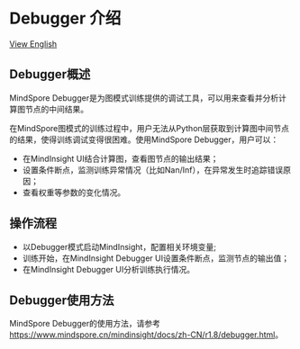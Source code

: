 # Debugger 介绍

[View English](./README.md)

## Debugger概述

MindSpore Debugger是为图模式训练提供的调试工具，可以用来查看并分析计算图节点的中间结果。

在MindSpore图模式的训练过程中，用户无法从Python层获取到计算图中间节点的结果，使得训练调试变得很困难。使用MindSpore Debugger，用户可以：

- 在MindInsight UI结合计算图，查看图节点的输出结果；
- 设置条件断点，监测训练异常情况（比如Nan/Inf），在异常发生时追踪错误原因；
- 查看权重等参数的变化情况。

## 操作流程

- 以Debugger模式启动MindInsight，配置相关环境变量;
- 训练开始，在MindInsight Debugger UI设置条件断点，监测节点的输出值；
- 在MindInsight Debugger UI分析训练执行情况。

## Debugger使用方法

MindSpore Debugger的使用方法，请参考<https://www.mindspore.cn/mindinsight/docs/zh-CN/r1.8/debugger.html>。